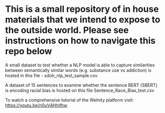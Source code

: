 # This is a small repository of in house materials that we intend to expose to the outside world. Please see instructions on how to navigate this repo below
A small dataset to test whether a NLP model is able to capture similarities between semantically similar words (e.g. substance use vs addiction) is hosted in this file - sdoh_nlp_test_sample.csv

A dataset of 15 sentences to examine whether the sentence BERT (SBERT) is encoding racial bias is hosted on this file Sentence_Race_Bias_test.csv

To watch a comprehensive tutorial of the Welnity platform visit: https://youtu.be/n0uV4Hhifhw
